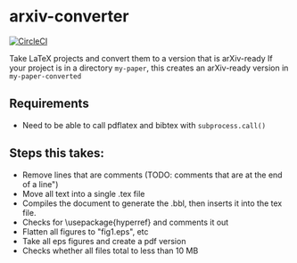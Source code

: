 # arxiv-converter #
[![CircleCI](https://circleci.com/gh/sdatkinson/arxiv-converter.svg?style=svg)](https://circleci.com/gh/sdatkinson/arxiv-converter)

Take LaTeX projects and convert them to a version that is arXiv-ready
If your project is in a directory `my-paper`, this creates an arXiv-ready
version in `my-paper-converted`

## Requirements ##
* Need to be able to call pdflatex and bibtex with `subprocess.call()`

## Steps this takes: ##
* Remove lines that are comments (TODO: comments that are at the end of a line")
* Move all text into a single .tex file
* Compiles the document to generate the .bbl, then inserts it into the tex file.
* Checks for \usepackage{hyperref} and comments it out
* Flatten all figures to "fig1.eps", etc
* Take all eps figures and create a pdf version
* Checks whether all files total to less than 10 MB
